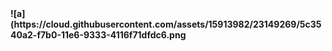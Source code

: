 
<b>
![a](https://cloud.githubusercontent.com/assets/15913982/23149269/5c3540a2-f7b0-11e6-9333-4116f71dfdc6.png
</b>
